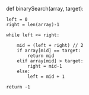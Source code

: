 
def binarySearch(array, target):
	
	left = 0
	right = len(array)-1
	
	while left <= right:
		
		mid = (left + right) // 2
		if array[mid] == target:
			return mid
		elif array[mid] > target:
			right = mid-1
		else:
			left = mid + 1
			
	return -1
		
